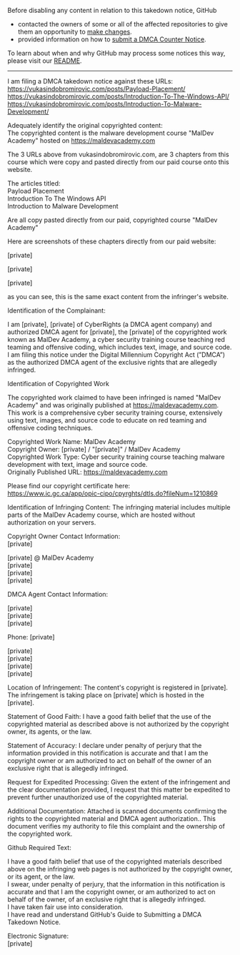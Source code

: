 Before disabling any content in relation to this takedown notice, GitHub
- contacted the owners of some or all of the affected repositories to give them an opportunity to [make changes](https://docs.github.com/en/github/site-policy/dmca-takedown-policy#a-how-does-this-actually-work).
- provided information on how to [submit a DMCA Counter Notice](https://docs.github.com/en/articles/guide-to-submitting-a-dmca-counter-notice).

To learn about when and why GitHub may process some notices this way, please visit our [README](https://github.com/github/dmca/blob/master/README.md#anatomy-of-a-takedown-notice).

---

I am filing a DMCA takedown notice against these URLs:  
https://vukasindobromirovic.com/posts/Payload-Placement/  
https://vukasindobromirovic.com/posts/Introduction-To-The-Windows-API/  
https://vukasindobromirovic.com/posts/Introduction-To-Malware-Development/  

Adequately identify the original copyrighted content:  
The copyrighted content is the malware development course "MalDev Academy" hosted on https://maldevacademy.com

The 3 URLs above from vukasindobromirovic.com, are 3 chapters from this course which were copy and pasted directly from our paid course onto this website.

The articles titled:  
Payload Placement  
Introduction To The Windows API  
Introduction to Malware Development  

Are all copy pasted directly from our paid, copyrighted course "MalDev Academy"

Here are screenshots of these chapters directly from our paid website:

[private]  

[private]  

[private]  

as you can see, this is the same exact content from the infringer's website.

Identification of the Complainant:

I am [private], [private] of CyberRights (a DMCA agent company) and authorized DMCA agent for [private], the [private] of the copyrighted work known as MalDev Academy, a cyber security training course teaching red teaming and offensive coding, which includes text, image, and source code. I am filing this notice under the Digital Millennium Copyright Act (”DMCA”) as the authorized DMCA agent of the exclusive rights that are allegedly infringed.

Identification of Copyrighted Work

The copyrighted work claimed to have been infringed is named "MalDev Academy" and was originally published at https://maldevacademy.com. This work is a comprehensive cyber security training course, extensively using text, images, and source code to educate on red teaming and offensive coding techniques.
  
Copyrighted Work Name: MalDev Academy  
Copyright Owner: [private] / "[private]" / MalDev Academy  
Copyrighted Work Type: Cyber security training course teaching malware development with text, image and source code.  
Originally Published URL: https://maldevacademy.com

Please find our copyright certificate here:  
https://www.ic.gc.ca/app/opic-cipo/cpyrghts/dtls.do?fileNum=1210869

Identification of Infringing Content: The infringing material includes multiple parts of the MalDev Academy course, which are hosted without authorization on your servers.

Copyright Owner Contact Information:  
[private]

[private] @ MalDev Academy  
[private]  
[private]  
[private]  

DMCA Agent Contact Information:

[private]  
[private]  
[private]  

Phone: [private]  

[private]  
[private]  
[private]  
[private]  

Location of Infringement: The content's copyright is registered in [private].  The infringement is taking place on [private] which is hosted in the [private].

Statement of Good Faith: I have a good faith belief that the use of the copyrighted material as described above is not authorized by the copyright owner, its agents, or the law.

Statement of Accuracy: I declare under penalty of perjury that the information provided in this notification is accurate and that I am the copyright owner or am authorized to act on behalf of the owner of an exclusive right that is allegedly infringed.

Request for Expedited Processing: Given the extent of the infringement and the clear documentation provided, I request that this matter be expedited to prevent further unauthorized use of the copyrighted material.

Additional Documentation: Attached is scanned documents confirming the rights to the copyrighted material and DMCA agent authorization.. This document verifies my authority to file this complaint and the ownership of the copyrighted work.

Github Required Text:

I have a good faith belief that use of the copyrighted materials described above on the infringing web pages is not authorized by the copyright owner, or its agent, or the law.  
I swear, under penalty of perjury, that the information in this notification is accurate and that I am the copyright owner, or am authorized to act on behalf of the owner, of an exclusive right that is allegedly infringed.  
I have taken fair use into consideration.  
I have read and understand GitHub's Guide to Submitting a DMCA Takedown Notice.  

Electronic Signature:  
[private]
